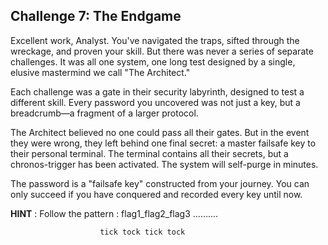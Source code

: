 
## Challenge 7: The Endgame

Excellent work, Analyst. You've navigated the traps, sifted through the wreckage, and proven your skill. But there was never a series of separate challenges. It was all one system, one long test designed by a single, elusive mastermind we call "The Architect."

Each challenge was a gate in their security labyrinth, designed to test a different skill. Every password you uncovered was not just a key, but a breadcrumb—a fragment of a larger protocol.

The Architect believed no one could pass all their gates. But in the event they were wrong, they left behind one final secret: a master failsafe key to their personal terminal. The terminal contains all their secrets, but a chronos-trigger has been activated. The system will self-purge in minutes.

The password is a "failsafe key" constructed from your journey. You can only succeed if you have conquered and recorded every key until now.

**HINT** : Follow the pattern : flag1_flag2_flag3 ..........

                        tick tock tick tock